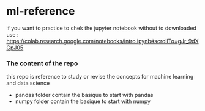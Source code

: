 # ml-reference

if you want to practice to chek the jupyter notebook without to downloaded use : https://colab.research.google.com/notebooks/intro.ipynb#scrollTo=gJr_9dXGpJ05

### The content of the repo

this repo is reference to study or revise the concepts for machine learning and data science  

- pandas folder contain the basique to start with pandas
- numpy folder contain the basique to start with numpy